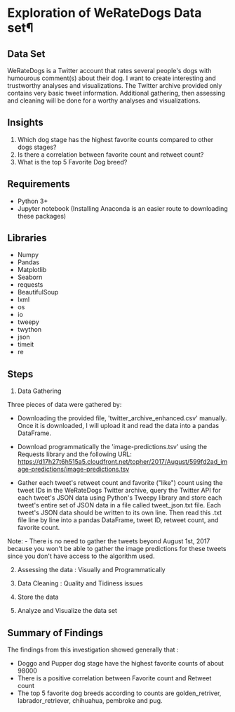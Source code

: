 # Exploration of WeRateDogs Data set¶

## Data Set

WeRateDogs is a Twitter account that rates several people's dogs with humourous comment(s) about their dog. I want to create interesting and trustworthy analyses and visualizations. The Twitter archive provided only contains very basic tweet information. Additional gathering, then assessing and cleaning will be done for a worthy analyses and visualizations.

## Insights

1. Which dog stage has the highest favorite counts compared to other dogs stages?
2. Is there a correlation between favorite count and retweet count?
3. What is the top 5 Favorite Dog breed?

## Requirements

- Python 3+
- Jupyter notebook
  (Installing Anaconda is an easier route to downloading these packages)

## Libraries

- Numpy
- Pandas
- Matplotlib
- Seaborn
- requests
- BeautifulSoup
- lxml
- os
- io
- tweepy
- twython
- json
- timeit
- re

## Steps

1. Data Gathering

Three pieces of data were gathered by:

- Downloading the provided file, 'twitter_archive_enhanced.csv' manually. Once it is downloaded, I will upload it and read the data into a pandas DataFrame.

- Download programmatically the 'image-predictions.tsv' using the Requests library and the following URL: https://d17h27t6h515a5.cloudfront.net/topher/2017/August/599fd2ad_image-predictions/image-predictions.tsv

- Gather each tweet's retweet count and favorite ("like") count using the tweet IDs in the WeRateDogs Twitter archive, query the Twitter API for each tweet's JSON data using Python's Tweepy library and store each tweet's entire set of JSON data in a file called tweet_json.txt file.
  Each tweet's JSON data should be written to its own line. Then read this .txt file line by line into a pandas DataFrame, tweet ID, retweet count, and favorite count.

Note: - There is no need to gather the tweets beyond August 1st, 2017 because you won't be able to gather the image predictions for these tweets since you don't have access to the algorithm used.

2. Assessing the data : Visually and Programmatically

3. Data Cleaning : Quality and Tidiness issues

4. Store the data

5. Analyze and Visualize the data set

## Summary of Findings

The findings from this investigation showed generally that :

- Doggo and Pupper dog stage have the highest favorite counts of about 98000
- There is a positive correlation between Favorite count and Retweet count
- The top 5 favorite dog breeds according to counts are golden_retriver, labrador_retriever, chihuahua, pembroke and pug.

```python

```
